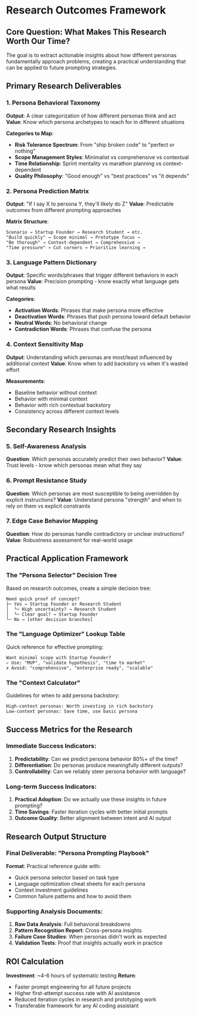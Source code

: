 # Research Outcomes Framework

## Core Question: What Makes This Research Worth Our Time?

The goal is to extract actionable insights about how different personas fundamentally approach problems, creating a practical understanding that can be applied to future prompting strategies.

## Primary Research Deliverables

### 1. Persona Behavioral Taxonomy
**Output**: A clear categorization of how different personas think and act
**Value**: Know which persona archetypes to reach for in different situations

**Categories to Map**:
- **Risk Tolerance Spectrum**: From "ship broken code" to "perfect or nothing"
- **Scope Management Styles**: Minimalist vs comprehensive vs contextual
- **Time Relationship**: Sprint mentality vs marathon planning vs context-dependent
- **Quality Philosophy**: "Good enough" vs "best practices" vs "it depends"

### 2. Persona Prediction Matrix
**Output**: "If I say X to persona Y, they'll likely do Z"
**Value**: Predictable outcomes from different prompting approaches

**Matrix Structure**:
```
Scenario → Startup Founder → Research Student → etc.
"Build quickly" → Scope minimal → Prototype focus →
"Be thorough" → Context-dependent → Comprehensive →
"Time pressure" → Cut corners → Prioritize learning →
```

### 3. Language Pattern Dictionary
**Output**: Specific words/phrases that trigger different behaviors in each persona
**Value**: Precision prompting - know exactly what language gets what results

**Categories**:
- **Activation Words**: Phrases that make persona more effective
- **Deactivation Words**: Phrases that push persona toward default behavior
- **Neutral Words**: No behavioral change
- **Contradiction Words**: Phrases that confuse the persona

### 4. Context Sensitivity Map
**Output**: Understanding which personas are most/least influenced by additional context
**Value**: Know when to add backstory vs when it's wasted effort

**Measurements**:
- Baseline behavior without context
- Behavior with minimal context
- Behavior with rich contextual backstory
- Consistency across different context levels

## Secondary Research Insights

### 5. Self-Awareness Analysis
**Question**: Which personas accurately predict their own behavior?
**Value**: Trust levels - know which personas mean what they say

### 6. Prompt Resistance Study
**Question**: Which personas are most susceptible to being overridden by explicit instructions?
**Value**: Understand persona "strength" and when to rely on them vs explicit constraints

### 7. Edge Case Behavior Mapping
**Question**: How do personas handle contradictory or unclear instructions?
**Value**: Robustness assessment for real-world usage

## Practical Application Framework

### The "Persona Selector" Decision Tree
Based on research outcomes, create a simple decision tree:

```
Need quick proof of concept?
├─ Yes → Startup Founder or Research Student
│  └─ High uncertainty? → Research Student
│  └─ Clear goal? → Startup Founder
└─ No → [other decision branches]
```

### The "Language Optimizer" Lookup Table
Quick reference for effective prompting:

```
Want minimal scope with Startup Founder?
✓ Use: "MVP", "validate hypothesis", "time to market"
✗ Avoid: "comprehensive", "enterprise ready", "scalable"
```

### The "Context Calculator"
Guidelines for when to add persona backstory:

```
High-context personas: Worth investing in rich backstory
Low-context personas: Save time, use basic persona
```

## Success Metrics for the Research

### Immediate Success Indicators:
1. **Predictability**: Can we predict persona behavior 80%+ of the time?
2. **Differentiation**: Do personas produce meaningfully different outputs?
3. **Controllability**: Can we reliably steer persona behavior with language?

### Long-term Success Indicators:
1. **Practical Adoption**: Do we actually use these insights in future prompting?
2. **Time Savings**: Faster iteration cycles with better initial prompts
3. **Outcome Quality**: Better alignment between intent and AI output

## Research Output Structure

### Final Deliverable: "Persona Prompting Playbook"
**Format**: Practical reference guide with:
- Quick persona selector based on task type
- Language optimization cheat sheets for each persona
- Context investment guidelines
- Common failure patterns and how to avoid them

### Supporting Analysis Documents:
1. **Raw Data Analysis**: Full behavioral breakdowns
2. **Pattern Recognition Report**: Cross-persona insights
3. **Failure Case Studies**: When personas didn't work as expected
4. **Validation Tests**: Proof that insights actually work in practice

## ROI Calculation

**Investment**: ~4-6 hours of systematic testing
**Return**:
- Faster prompt engineering for all future projects
- Higher first-attempt success rate with AI assistance
- Reduced iteration cycles in research and prototyping work
- Transferable framework for any AI coding assistant